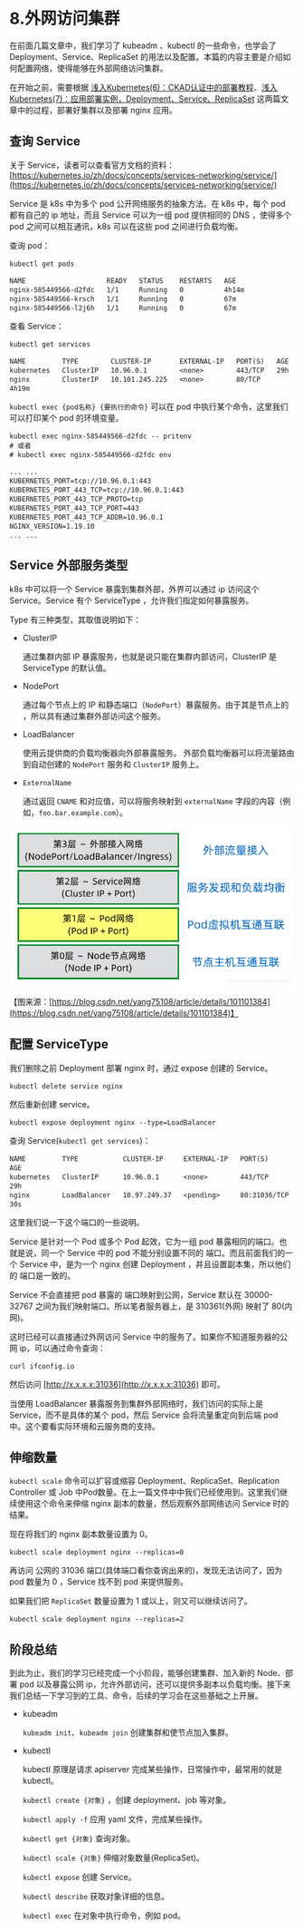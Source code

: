 # 8.外网访问集群

在前面几篇文章中，我们学习了 kubeadm 、kubectl 的一些命令，也学会了 Deployment、Service、ReplicaSet 的用法以及配置。本篇的内容主要是介绍如何配置网络，使得能够在外部网络访问集群。

在开始之前，需要根据 [浅入Kubernetes\(6\)：CKAD认证中的部署教程](https://www.cnblogs.com/whuanle/p/14679922.html)、[浅入Kubernetes\(7\)：应用部署实例，Deployment、Service、ReplicaSet](https://www.cnblogs.com/whuanle/p/14684867.html) 这两篇文章中的过程，部署好集群以及部署 nginx 应用。

## 查询 Service

关于 Service，读者可以查看官方文档的资料：[https://kubernetes.io/zh/docs/concepts/services-networking/service/](https://kubernetes.io/zh/docs/concepts/services-networking/service/)

Service 是 k8s 中为多个 pod 公开网络服务的抽象方法。在 k8s 中，每个 pod 都有自己的 ip 地址，而且 Service 可以为一组 pod 提供相同的 DNS ，使得多个 pod 之间可以相互通讯，k8s 可以在这些 pod 之间进行负载均衡。

查询 pod：

```text
kubectl get pods
```

```text
NAME                    READY   STATUS    RESTARTS   AGE
nginx-585449566-d2fdc   1/1     Running   0          4h14m
nginx-585449566-krsch   1/1     Running   0          67m
nginx-585449566-l2j6h   1/1     Running   0          67m
```

查看 Service：

```text
kubectl get services
```

```text
NAME         TYPE        CLUSTER-IP       EXTERNAL-IP   PORT(S)   AGE
kubernetes   ClusterIP   10.96.0.1        <none>        443/TCP   29h
nginx        ClusterIP   10.101.245.225   <none>        80/TCP    4h19m
```

`kubectl exec {pod名称} {要执行的命令}` 可以在 pod 中执行某个命令，这里我们可以打印某个 pod 的环境变量。

```text
kubectl exec nginx-585449566-d2fdc -- pritenv
# 或者
# kubectl exec nginx-585449566-d2fdc env
```

```text
... ...
KUBERNETES_PORT=tcp://10.96.0.1:443
KUBERNETES_PORT_443_TCP=tcp://10.96.0.1:443
KUBERNETES_PORT_443_TCP_PROTO=tcp
KUBERNETES_PORT_443_TCP_PORT=443
KUBERNETES_PORT_443_TCP_ADDR=10.96.0.1
NGINX_VERSION=1.19.10
... ...
```

## Service 外部服务类型

k8s 中可以将一个 Service 暴露到集群外部，外界可以通过 ip 访问这个 Service。Service 有个 ServiceType ，允许我们指定如何暴露服务。

Type 有三种类型，其取值说明如下：

* ClusterIP

  通过集群内部 IP 暴露服务，也就是说只能在集群内部访问，ClusterIP 是 ServiceType 的默认值。

* NodePort

  通过每个节点上的 IP 和静态端口（`NodePort`）暴露服务。由于其是节点上的 ，所以具有通过集群外部访问这个服务。

* LoadBalancer

  使用云提供商的负载均衡器向外部暴露服务。 外部负载均衡器可以将流量路由到自动创建的 `NodePort` 服务和 `ClusterIP` 服务上。

* `ExternalName`

  通过返回 `CNAME` 和对应值，可以将服务映射到 `externalName` 字段的内容（例如，`foo.bar.example.com`）。

![](../.gitbook/assets/service.png)

【图来源：[https://blog.csdn.net/yang75108/article/details/101101384](https://blog.csdn.net/yang75108/article/details/101101384)】

## 配置 ServiceType

我们删除之前 Deployment 部署 nginx 时，通过 expose 创建的 Service。

```text
kubectl delete service nginx
```

然后重新创建 service。

```text
kubectl expose deployment nginx --type=LoadBalancer
```

查询 Service\(`kubectl get services`\)：

```text
NAME         TYPE           CLUSTER-IP     EXTERNAL-IP   PORT(S)        AGE
kubernetes   ClusterIP      10.96.0.1      <none>        443/TCP        29h
nginx        LoadBalancer   10.97.249.37   <pending>     80:31036/TCP   30s
```

这里我们说一下这个端口的一些说明。

Service 是针对一个 Pod 或多个 Pod 起效，它为一组 pod 暴露相同的端口。也就是说，同一个 Service 中的 pod 不能分别设置不同的 端口。而且前面我们的一个 Service 中，是为一个 nginx 创建 Deployment ，并且设置副本集，所以他们的 端口是一致的。

Service 不会直接把 pod 暴露的 端口映射到公网，Service 默认在 30000-32767 之间为我们映射端口。所以笔者服务器上，是 310361\(外网\) 映射了 80\(内网\)。

这时已经可以直接通过外网访问 Service 中的服务了。如果你不知道服务器的公网 ip，可以通过命令查询：

```text
curl ifconfig.io
```

然后访问 [http://x.x.x.x:31036](http://x.x.x.x:31036) 即可。

当使用 LoadBalancer 暴露服务到集群外部网络时，我们访问的实际上是 Service，而不是具体的某个 pod，然后 Service 会将流量重定向到后端 pod 中。这个要看实际环境和云服务商的支持。

## 伸缩数量

`kubectl scale` 命令可以扩容或缩容 Deployment、ReplicaSet、Replication Controller 或 Job 中Pod数量。在上一篇文件中中我们已经使用到。这里我们继续使用这个命令来伸缩 nginx 副本的数量，然后观察外部网络访问 Service 时的结果。

现在将我们的 nginx 副本数量设置为 0。

```text
kubectl scale deployment nginx --replicas=0
```

再访问 公网的 31036 端口\(具体端口看你查询出来的\)，发现无法访问了，因为 pod 数量为 0 ，Service 找不到 pod 来提供服务。

如果我们把 `ReplicaSet` 数量设置为 1 或以上，则又可以继续访问了。

```text
kubectl scale deployment nginx --replicas=2
```

## 阶段总结

到此为止，我们的学习已经完成一个小阶段，能够创建集群、加入新的 Node、部署 pod 以及暴露公网 ip，允许外部访问，还可以提供多副本以负载均衡。接下来我们总结一下学习到的工具、命令，后续的学习会在这些基础之上开展。

* kubeadm

  `kubeadm init`、`kubeadm join` 创建集群和使节点加入集群。

* kubectl

  kubectl 原理是请求 apiserver 完成某些操作，日常操作中，最常用的就是 kubectl。

  `kubectl create {对象}` ，创建 deployment、job 等对象。

  `kubectl apply -f` 应用 yaml 文件，完成某些操作。

  `kubectl get {对象}` 查询对象。

  `kubectl scale {对象}` 伸缩对象数量\(ReplicaSet\)。

  `kubectl expose` 创建 Service。

  `kubectl describe` 获取对象详细的信息。

  `kubectl exec` 在对象中执行命令，例如 pod。

